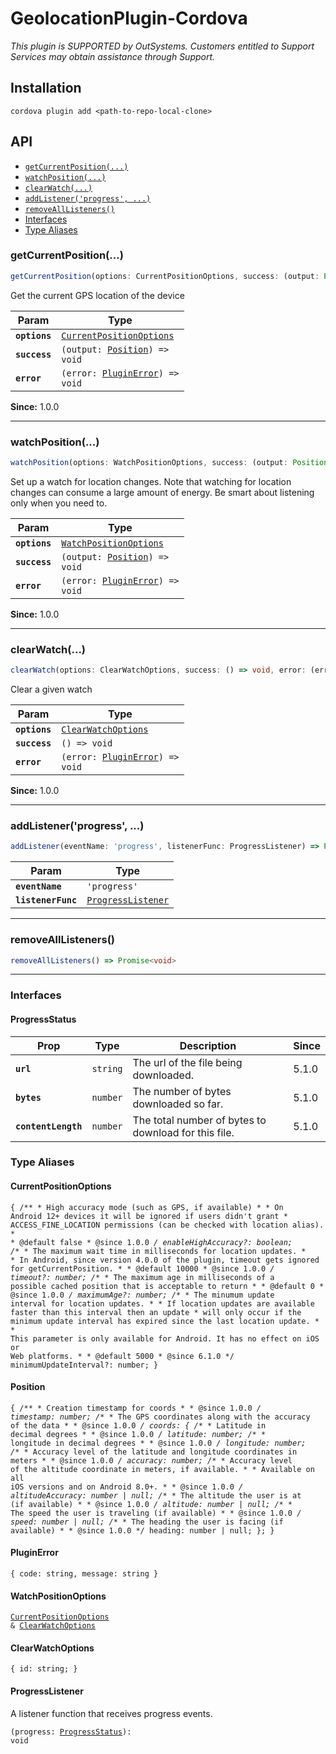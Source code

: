 # GeolocationPlugin-Cordova

*This plugin is SUPPORTED by OutSystems. Customers entitled to Support Services may obtain assistance through Support.*

## Installation

```console
cordova plugin add <path-to-repo-local-clone>
```

## API

<docgen-index>

* [`getCurrentPosition(...)`](#getcurrentposition)
* [`watchPosition(...)`](#watchposition)
* [`clearWatch(...)`](#clearwatch)
* [`addListener('progress', ...)`](#addlistenerprogress-)
* [`removeAllListeners()`](#removealllisteners)
* [Interfaces](#interfaces)
* [Type Aliases](#type-aliases)

</docgen-index>

<docgen-api>
<!--Update the source file JSDoc comments and rerun docgen to update the docs below-->

### getCurrentPosition(...)

```typescript
getCurrentPosition(options: CurrentPositionOptions, success: (output: Position) => void, error: (error: PluginError) => void) => void
```

Get the current GPS location of the device

| Param         | Type                                                                      |
| ------------- | ------------------------------------------------------------------------- |
| **`options`** | <code><a href="#currentpositionoptions">CurrentPositionOptions</a></code> |
| **`success`** | <code>(output: <a href="#position">Position</a>) =&gt; void</code>        |
| **`error`**   | <code>(error: <a href="#pluginerror">PluginError</a>) =&gt; void</code>   |

**Since:** 1.0.0

--------------------


### watchPosition(...)

```typescript
watchPosition(options: WatchPositionOptions, success: (output: Position) => void, error: (error: PluginError) => void) => void
```

Set up a watch for location changes. Note that watching for location changes
can consume a large amount of energy. Be smart about listening only when you need to.

| Param         | Type                                                                    |
| ------------- | ----------------------------------------------------------------------- |
| **`options`** | <code><a href="#watchpositionoptions">WatchPositionOptions</a></code>   |
| **`success`** | <code>(output: <a href="#position">Position</a>) =&gt; void</code>      |
| **`error`**   | <code>(error: <a href="#pluginerror">PluginError</a>) =&gt; void</code> |

**Since:** 1.0.0

--------------------


### clearWatch(...)

```typescript
clearWatch(options: ClearWatchOptions, success: () => void, error: (error: PluginError) => void) => void
```

Clear a given watch

| Param         | Type                                                                    |
| ------------- | ----------------------------------------------------------------------- |
| **`options`** | <code><a href="#clearwatchoptions">ClearWatchOptions</a></code>         |
| **`success`** | <code>() =&gt; void</code>                                              |
| **`error`**   | <code>(error: <a href="#pluginerror">PluginError</a>) =&gt; void</code> |

**Since:** 1.0.0

--------------------


### addListener('progress', ...)

```typescript
addListener(eventName: 'progress', listenerFunc: ProgressListener) => Promise<void>
```

| Param              | Type                                                          |
| ------------------ | ------------------------------------------------------------- |
| **`eventName`**    | <code>'progress'</code>                                       |
| **`listenerFunc`** | <code><a href="#progresslistener">ProgressListener</a></code> |

--------------------


### removeAllListeners()

```typescript
removeAllListeners() => Promise<void>
```

--------------------


### Interfaces


#### ProgressStatus

| Prop                | Type                | Description                                          | Since |
| ------------------- | ------------------- | ---------------------------------------------------- | ----- |
| **`url`**           | <code>string</code> | The url of the file being downloaded.                | 5.1.0 |
| **`bytes`**         | <code>number</code> | The number of bytes downloaded so far.               | 5.1.0 |
| **`contentLength`** | <code>number</code> | The total number of bytes to download for this file. | 5.1.0 |


### Type Aliases


#### CurrentPositionOptions

<code>{ /** * High accuracy mode (such as GPS, if available) * * On Android 12+ devices it will be ignored if users didn't grant * ACCESS_FINE_LOCATION permissions (can be checked with location alias). * * @default false * @since 1.0.0 */ enableHighAccuracy?: boolean; /** * The maximum wait time in milliseconds for location updates. * * In Android, since version 4.0.0 of the plugin, timeout gets ignored for getCurrentPosition. * * @default 10000 * @since 1.0.0 */ timeout?: number; /** * The maximum age in milliseconds of a possible cached position that is acceptable to return * * @default 0 * @since 1.0.0 */ maximumAge?: number; /** * The minumum update interval for location updates. * * If location updates are available faster than this interval then an update * will only occur if the minimum update interval has expired since the last location update. * * This parameter is only available for Android. It has no effect on iOS or Web platforms. * * @default 5000 * @since 6.1.0 */ minimumUpdateInterval?: number; }</code>


#### Position

<code>{ /** * Creation timestamp for coords * * @since 1.0.0 */ timestamp: number; /** * The GPS coordinates along with the accuracy of the data * * @since 1.0.0 */ coords: { /** * Latitude in decimal degrees * * @since 1.0.0 */ latitude: number; /** * longitude in decimal degrees * * @since 1.0.0 */ longitude: number; /** * Accuracy level of the latitude and longitude coordinates in meters * * @since 1.0.0 */ accuracy: number; /** * Accuracy level of the altitude coordinate in meters, if available. * * Available on all iOS versions and on Android 8.0+. * * @since 1.0.0 */ altitudeAccuracy: number | null; /** * The altitude the user is at (if available) * * @since 1.0.0 */ altitude: number | null; /** * The speed the user is traveling (if available) * * @since 1.0.0 */ speed: number | null; /** * The heading the user is facing (if available) * * @since 1.0.0 */ heading: number | null; }; }</code>


#### PluginError

<code>{ code: string, message: string }</code>


#### WatchPositionOptions

<code><a href="#currentpositionoptions">CurrentPositionOptions</a> & <a href="#clearwatchoptions">ClearWatchOptions</a></code>


#### ClearWatchOptions

<code>{ id: string; }</code>


#### ProgressListener

A listener function that receives progress events.

<code>(progress: <a href="#progressstatus">ProgressStatus</a>): void</code>

</docgen-api>